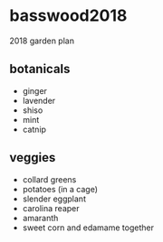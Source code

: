 # basswood2018
2018 garden plan

## botanicals
* ginger
* lavender
* shiso
* mint
* catnip

## veggies
* collard greens
* potatoes (in a cage)
* slender eggplant
* carolina reaper
* amaranth
* sweet corn and edamame together
